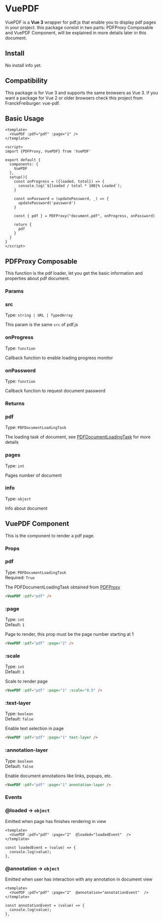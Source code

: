 # VuePDF

VuePDF is a **Vue 3** wrapper for pdf.js that enable you to display pdf pages in your project. this package consist in two parts: PDFProxy Composable and VuePDF Component, will be explained in more details later in this document.

## Install

No install info yet.

## Compatibility

This package is for Vue 3 and supports the same browsers as Vue 3.
If you want a package for Vue 2 or older browsers check this project from FranckFreiburger: vue-pdf.

## Basic Usage

```vue
<template>
  <VuePDF :pdf="pdf" :page="1" />
</template>

<script>
import {PDFProxy, VuePDF} from 'VuePDF'

export default {
  components: {
    VuePDF
  },
  setup(){
    const onProgress = ({loaded, total}) => {
      console.log(`${loaded / total * 100}% Loaded`);
    }

    const onPassword = (updatePassword, _) => {
      updatePassword('password')
    }

    const { pdf } = PDFProxy("document.pdf", onProgress, onPassword)

    return {
      pdf
    }
  }
}
</script>
```

## PDFProxy Composable

This function is the pdf loader, let you get the basic information and properties about pdf document.

### **Params**

### **src**

Type: `string | URL | TypedArray`

This param is the same `src`  of pdf.js

### **onProgress**

Type: `function`

Callback function to enable loading progress monitor

### **onPassword**

Type: `function`

Callback function to request document password

### **Returns**

### **pdf**

Type: `PDFDocumentLoadingTask`

The loading task of document, see [PDFDocumentLoadingTask]([https://](https://mozilla.github.io/pdf.js/api/draft/module-pdfjsLib-PDFDocumentLoadingTask.html)) for more details

### **pages**

Type: `int`

Pages number of document

### **info**

Type: `object`

Info about document

## VuePDF Component

This is the component to render a pdf page.

### **Props**

### **pdf**

Type: `PDFDocumentLoadingTask` <br/>
Required: `True`

The PDFDocumentLoadingTask obtained from [PDFProxy](#pdf)

```html
<VuePDF :pdf="pdf" />
```

### **:page**

Type: `int` <br/>
Default: `1`

Page to render, this prop must be the page number starting at 1

```html
<VuePDF :pdf="pdf" :page="2" />
```

### **:scale**

Type: `int` <br />
Default: `1`

Scale to render page

```html
<VuePDF :pdf="pdf" :page="1" :scale="0.5" />
```

### **:text-layer**

Type: `boolean` <br />
Default: `false`

Enable text selection in page

```html
<VuePDF :pdf="pdf" :page="1" text-layer />
```

### **:annotation-layer**

Type: `boolean` <br />
Default: `false`

Enable document annotations like links, popups, etc.

```html
<VuePDF :pdf="pdf" :page="1" annotation-layer />
```

### **Events**

### **@loaded** -> `object`

Emitted when page has finishes rendering in view

```vue
<template>
  <VuePDF :pdf="pdf" :page="2"  @loaded="loadedEvent"  />
</template>

const loadedEvent = (value) => {
  console.log(value);
},

```

### **@annotation** -> `object`

Emitted when user has interaction with any annotation in document view

```vue
<template>
  <VuePDF :pdf="pdf" :page="2"  @annotation="annotationEvent"  />
</template>

const annotationEvent = (value) => {
  console.log(value);
},

```